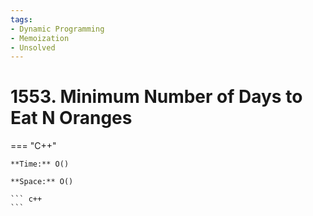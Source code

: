 ```yaml
---
tags:
- Dynamic Programming
- Memoization
- Unsolved
---
```



# 1553. Minimum Number of Days to Eat N Oranges

=== "C++"

    **Time:** O()

    **Space:** O()

    ``` c++
    ```